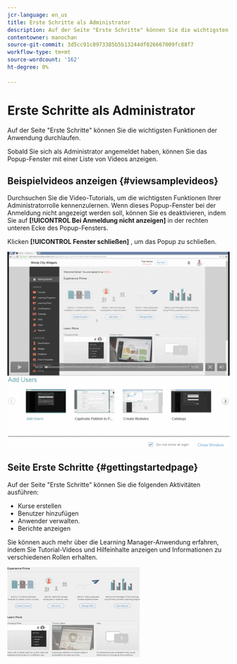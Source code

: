 ```yaml
---
jcr-language: en_us
title: Erste Schritte als Administrator
description: Auf der Seite "Erste Schritte" können Sie die wichtigsten Admin-Funktionen des Adobe Learning Managers durchgehen.
contentowner: manochan
source-git-commit: 3d5cc91c8973385b5b13244df026667009fc88f7
workflow-type: tm+mt
source-wordcount: '162'
ht-degree: 0%

---
```




# Erste Schritte als Administrator

Auf der Seite &quot;Erste Schritte&quot; können Sie die wichtigsten Funktionen der Anwendung durchlaufen.

Sobald Sie sich als Administrator angemeldet haben, können Sie das Popup-Fenster mit einer Liste von Videos anzeigen.

## Beispielvideos anzeigen {#viewsamplevideos}

Durchsuchen Sie die Video-Tutorials, um die wichtigsten Funktionen Ihrer Administratorrolle kennenzulernen. Wenn dieses Popup-Fenster bei der Anmeldung nicht angezeigt werden soll, können Sie es deaktivieren, indem Sie auf **[!UICONTROL Bei Anmeldung nicht anzeigen]** in der rechten unteren Ecke des Popup-Fensters.

Klicken **[!UICONTROL Fenster schließen]** , um das Popup zu schließen.

![](assets/welcome-videos-e1439961904106.png)

## Seite Erste Schritte {#gettingstartedpage}

Auf der Seite &quot;Erste Schritte&quot; können Sie die folgenden Aktivitäten ausführen:

* Kurse erstellen
* Benutzer hinzufügen
* Anwender verwalten.
* Berichte anzeigen

Sie können auch mehr über die Learning Manager-Anwendung erfahren, indem Sie Tutorial-Videos und Hilfeinhalte anzeigen und Informationen zu verschiedenen Rollen erhalten.

![](assets/admin-landing-page-300x204.png)

